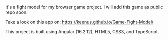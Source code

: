 It's a fight model for my browser game project. I will add this game as public repo soon.

Take a look on this app on: https://keenus.github.io/Game-Fight-Model/

This project is built using Angular (16.2.12), HTML5, CSS3, and TypeScript.
